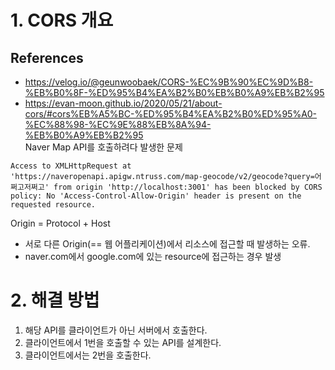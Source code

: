 # 1. CORS 개요
## References
- https://velog.io/@geunwoobaek/CORS-%EC%9B%90%EC%9D%B8-%EB%B0%8F-%ED%95%B4%EA%B2%B0%EB%B0%A9%EB%B2%95
- https://evan-moon.github.io/2020/05/21/about-cors/#cors%EB%A5%BC-%ED%95%B4%EA%B2%B0%ED%95%A0-%EC%88%98-%EC%9E%88%EB%8A%94-%EB%B0%A9%EB%B2%95<br/>
Naver Map API를 호출하려다 발생한 문제
```text
Access to XMLHttpRequest at 'https://naveropenapi.apigw.ntruss.com/map-geocode/v2/geocode?query=어쩌고저쩌고' from origin 'http://localhost:3001' has been blocked by CORS policy: No 'Access-Control-Allow-Origin' header is present on the requested resource.
```
Origin = Protocol + Host
- 서로 다른 Origin(== 웹 어플리케이션)에서 리소스에 접근할 때 발생하는 오류.
- naver.com에서 google.com에 있는 resource에 접근하는 경우 발생
# 2. 해결 방법
1. 해당 API를 클라이언트가 아닌 서버에서 호출한다. 
2. 클라이언트에서 1번을 호출할 수 있는 API를 설계한다.
3. 클라이언트에서는 2번을 호출한다.